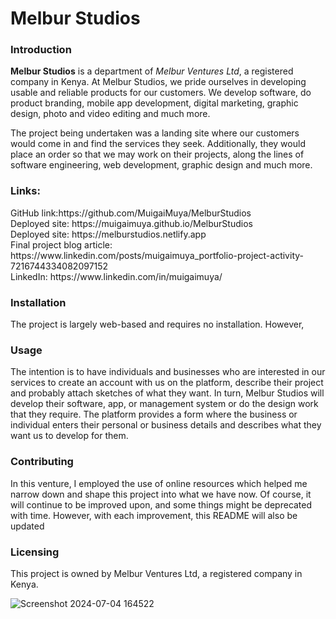 <h1>Melbur Studios</h1>

<h3>Introduction</h3>
<b>Melbur Studios</b> is a department of <i>Melbur Ventures Ltd</I>, a registered company in Kenya. At Melbur Studios, we pride ourselves in developing usable and reliable products for our customers. We develop software, do product branding, mobile app development, digital marketing, graphic design, photo and video editing and much more.

The project being undertaken was a landing site where our customers would come in and find the services they seek. Additionally, they would place an order so that we may work on their projects, along the lines of software engineering, web development, graphic design and much more.

<h3>Links:</h3>
GitHub link:https://github.com/MuigaiMuya/MelburStudios<br/>
Deployed site: https://muigaimuya.github.io/MelburStudios<br/>
Deployed site: https://melburstudios.netlify.app<br/>
Final project blog article: https://www.linkedin.com/posts/muigaimuya_portfolio-project-activity-7216744334082097152<br/>
LinkedIn: https://www.linkedin.com/in/muigaimuya/<br/>

<h3>Installation</h3>
The project is largely web-based and requires no installation. However, 

<h3>Usage</h3>
The intention is to have individuals and businesses who are interested in our services to create an account with us on the platform, describe their project and probably attach sketches of what they want. In turn, Melbur Studios will develop their software, app, or management system or do the design work that they require. The platform provides a form where the business or individual enters their personal or business details and describes what they want us to develop for them.

<h3>Contributing</h3>
In this venture, I employed the use of online resources which helped me narrow down and shape this project into what we have now. Of course, it will continue to be improved upon, and some things might be deprecated with time. However, with each improvement, this README will also be updated

<h3>Licensing</h3>
This project is owned by Melbur Ventures Ltd, a registered company in Kenya. 

![Screenshot 2024-07-04 164522](https://github.com/MuigaiMuya/MelburStudios/assets/36799269/3b5666c2-0a66-4b38-afab-f19cd0abba25)
